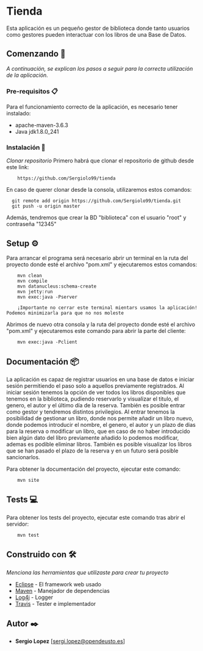 # Tienda

Esta aplicación es un pequeño gestor de biblioteca donde tanto usuarios como gestores pueden interactuar con los libros de una Base de Datos.

## Comenzando 🚀

_A continuación, se explican los pasos a seguir para la correcta utilización de la aplicación._


### Pre-requisitos 📋

Para el funcionamiento correcto de la aplicación, es necesario tener instalado:
  - apache-maven-3.6.3
  - Java jdk1.8.0_241

### Instalación 🔧

_Clonar repositorio_
  Primero habrá que clonar el repositorio de github desde este link:
```
    https://github.com/Sergiolo99/tienda
```
  En caso de querer clonar desde la consola, utilizaremos estos comandos:
```
  git remote add origin https://github.com/Sergiolo99/tienda.git
  git push -u origin master
  ```
Además, tendremos que crear la BD "biblioteca" con el usuario "root" y contraseña "12345"
## Setup ⚙️

Para arrancar el programa será necesario abrir un terminal en la ruta del proyecto donde esté el archivo "pom.xml" y ejecutaremos estos comandos:
```
    mvn clean
    mvn compile
    mvn datanucleus:schema-create
    mvn jetty:run
    mvn exec:java -Pserver
    
    ¡Importante no cerrar este terminal mientars usamos la aplicación! Podemos minimizarla para que no nos moleste    
```
Abrimos de nuevo otra consola y la ruta del proyecto donde esté el archivo "pom.xml" y ejecutaremos este comando para abrir la parte del cliente:
```
    mvn exec:java -Pclient
```


## Documentación 📦

La aplicación es capaz de registrar usuarios en una base de datos e iniciar sesión permitiendo el paso solo a aquellos previamente registrados. Al iniciar sesión tenemos la opción de ver todos los libros disponibles que tenemos en la biblioteca, pudiendo reservarlo y visualizar el titulo, el genero, el autor y el último día de la reserva. También es posible entrar como gestor y tendremos distintos privilegios. Al entrar tenemos la posibilidad de gestionar un libro, donde nos permite añadir un libro nuevo, donde podemos introducir el nombre, el genero, el autor y un plazo de dias para la reserva o modificar un libro, que en caso de no haber introducido bien algún dato del libro previamente añadido lo podemos modificar, ademas es podible eliminar libros. También es posible visualizar los libros que se han pasado el plazo de la reserva y en un futuro será posible sancionarlos. 

Para obtener la documentación del proyecto, ejecutar este comando:
```
    mvn site    
```

## Tests 💻

Para obtener los tests del proyecto, ejecutar este comando tras abrir el servidor:
```
    mvn test    
```

## Construido con 🛠️

_Menciona las herramientas que utilizaste para crear tu proyecto_

* [Eclipse](https://www.eclipse.org/) - El framework web usado
* [Maven](https://maven.apache.org/) - Manejador de dependencias
* [Log4j](https://logging.apache.org/log4j/2.x/) - Logger
* [Travis](https://travis-ci.org/) - Tester e implementador


## Autor ✒️

* **Sergio Lopez**  [sergi.lopez@opendeusto.es]

